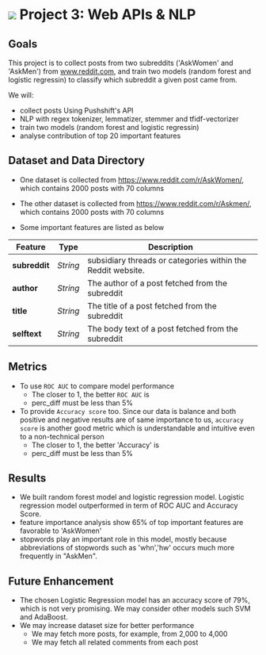 # ![](https://ga-dash.s3.amazonaws.com/production/assets/logo-9f88ae6c9c3871690e33280fcf557f33.png) Project 3: Web APIs & NLP



## Goals
This project is to collect posts from two subreddits ('AskWomen' and 'AskMen') from www.reddit.com, and train two models (random forest and logistic regressin) to classify which subreddit a given post came from.

We will:
- collect posts Using Pushshift's API
- NLP with regex tokenizer, lemmatizer,  stemmer and tfidf-vectorizer
- train two models (random forest and logistic regressin) 
- analyse contribution of top 20 important features


## Dataset and Data Directory

- One dataset is collected from https://www.reddit.com/r/AskWomen/, which contains 2000 posts with 70 columns 

- The other dataset is collected from https://www.reddit.com/r/Askmen/, which contains 2000 posts with 70 columns 

- Some important features are listed as below 


|Feature|Type|Description|
|---|---|---|
|**subreddit**|*String*|subsidiary threads or categories within the Reddit website. | 
|**author**|*String*|The author of a post fetched from the subreddit|
|**title**|*String*|The title of a post fetched from the subreddit|
|**selftext**|*String*|The body text of a post fetched from the subreddit|




## Metrics
- To use `ROC AUC` to compare model performance
    - The closer to 1, the better `ROC AUC` is
    - perc_diff must be less than 5%
- To provide `Accuracy score` too. Since our data is balance and both positive and negative results are of same importance to us, `accuracy score` is another good metric which is understandable and intuitive even to a non-technical person
    - The closer to 1, the better 'Accuracy' is
    - perc_diff must be less than 5%


## Results
- We built random forest model and logistic regression model. Logistic regression model outperformed in term of ROC AUC and Accuracy Score. 
- feature importance analysis show 65% of top important features are favorable to 'AskWomen'
- stopwords play an important role in this model, mostly because abbreviations of stopwords such as 'whn','hw' occurs much more frequently in "AskMen". 


## Future Enhancement
- The chosen Logistic Regression model has an accuracy score of 79%, which is not very promising. We may consider other models such SVM and AdaBoost.
- We may increase dataset size for better performance
    - We may fetch more posts, for example, from 2,000 to 4,000
    - We may fetch all related comments from each post

